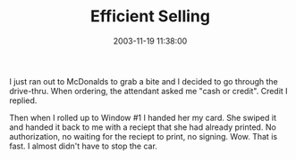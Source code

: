 ﻿---
layout: post
title: "Efficient Selling"
comments: false
date: 2003-11-19 11:38:00
updated: 2004-05-01 16:04:00
categories:
 - Personal
subtext-id: 0b48fed0-1bc9-4c00-9bdb-4965f16db2a8
alias: /blog/Efficient-Selling.aspx
---


I just ran out to McDonalds to grab a bite and I decided to go through the drive-thru. When ordering, the attendant asked me "cash or credit". Credit I replied. 

Then when I rolled up to Window #1 I handed her my card. She swiped it and handed it back to me with a reciept that she had already printed. No authorization, no waiting for the reciept to print, no signing. Wow. That is fast. I almost didn't have to stop the car. 
